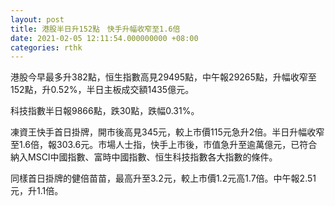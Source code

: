 ```yaml
---
layout: post
title: 港股半日升152點　快手升幅收窄至1.6倍
date: 2021-02-05 12:11:54.000000000 +08:00
categories: rthk
---
```


港股今早最多升382點，恒生指數高見29495點，中午報29265點，升幅收窄至152點，升0.52%，半日主板成交額1435億元。

科技指數半日報9866點，跌30點，跌幅0.31%。

凍資王快手首日掛牌，開市後高見345元，較上市價115元急升2倍。半日升幅收窄至1.6倍，報303.6元。市場人士指，快手上市後，市值急升至逾萬億元，已符合納入MSCI中國指數、富時中國指數、恒生科技指數各大指數的條件。

同樣首日掛牌的健倍苗苗，最高升至3.2元，較上市價1.2元高1.7倍。中午報2.51元，升1.1倍。
